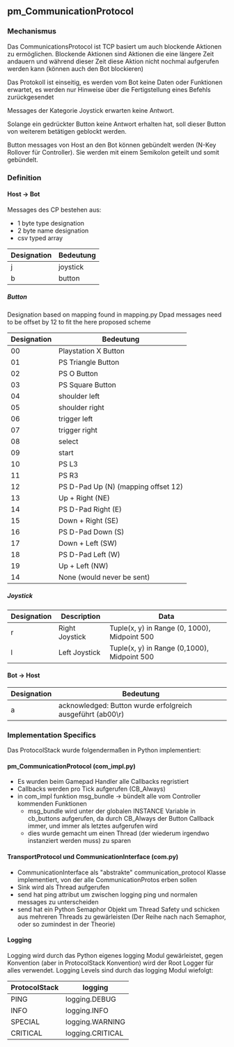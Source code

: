 ## pm_CommunicationProtocol

### Mechanismus
Das CommunicationsProtocol ist TCP basiert um auch blockende Aktionen zu ermöglichen. Blockende Aktionen sind Aktionen die eine längere Zeit andauern und während dieser Zeit diese Aktion nicht nochmal aufgerufen werden kann (können auch den Bot blockieren)

Das Protokoll ist einseitig, es werden vom Bot keine Daten oder Funktionen erwartet, es werden nur Hinweise über die Fertigstellung eines Befehls zurückgesendet

Messages der Kategorie Joystick erwarten keine Antwort.

Solange ein gedrückter Button keine Antwort erhalten hat, soll dieser Button von weiterem betätigen geblockt werden.

Button messages von Host an den Bot können gebündelt werden (N-Key Rollover für Controller). Sie werden mit einem Semikolon geteilt und somit gebündelt.

### Definition

#### Host -> Bot
Messages des CP bestehen aus:
- 1 byte type designation
- 2 byte name designation
- csv typed array

| Designation | Bedeutung |
| ----------- | --------- |
| j           | joystick  |
| b           | button    |

##### Button
Designation based on mapping found in mapping.py
Dpad messages need to be offset by 12 to fit the here proposed scheme

| Designation | Bedeutung                           |
| ----------- | ----------------------------------- |
| 00          | Playstation X Button                |
| 01          | PS Triangle Button                  |
| 02          | PS O Button                         |
| 03          | PS Square Button                    |
| 04          | shoulder left                       |
| 05          | shoulder right                      |
| 06          | trigger left                        |
| 07          | trigger right                       |
| 08          | select                              |
| 09          | start                               |
| 10          | PS L3                               |
| 11          | PS R3                               |
| 12          | PS D-Pad Up (N) (mapping offset 12) |
| 13          | Up + Right (NE)                     |
| 14          | PS D-Pad Right (E)                  |
| 15          | Down + Right (SE)                   |
| 16          | PS D-Pad Down (S)                   |
| 17          | Down + Left (SW)                    |
| 18          | PS D-Pad Left (W)                   |
| 19          | Up + Left (NW)                      |
| 14          | None (would never be sent)          |
##### Joystick
| Designation | Description    | Data                                         |
| ----------- | -------------- | -------------------------------------------- |
| r           | Right Joystick | Tuple(x, y) in Range (0, 1000), Midpoint 500 |
| l           | Left Joystick  | Tuple(x, y) in Range (0,1000), Midpoint 500  |

#### Bot -> Host
| Designation    | Bedeutung                                                  |
| -------------- | ---------------------------------------------------------- |
| a<buttoncombo> | acknowledged: Button wurde erfolgreich ausgeführt (ab00\r) |

### Implementation Specifics
Das ProtocolStack wurde folgendermaßen in Python implementiert:

#### pm_CommunicationProtocol (com_impl.py)
- Es wurden beim Gamepad Handler alle Callbacks regristiert
- Callbacks werden pro Tick aufgerufen (CB_Always)
- in com_impl funktion msg_bundle -> bündelt alle vom Controller kommenden Funktionen
    - msg_bundle wird unter der globalen INSTANCE Variable in cb_buttons aufgerufen, da durch CB_Always der Button Callback immer, und immer als letztes aufgerufen wird
    - dies wurde gemacht um einen Thread (der wiederum irgendwo instanziert werden muss) zu sparen

#### TransportProtocol und CommunicationInterface (com.py)
- CommunicationInterface als "abstrakte" communication_protocol Klasse implementiert, von der alle CommunicationProtos erben sollen
- Sink wird als Thread aufgerufen
- send hat ping attribut um zwischen logging ping und normalen messages zu unterscheiden
- send hat ein Python Semaphor Objekt um Thread Safety und schicken aus mehreren Threads zu gewärleisten (Der Reihe nach nach Semaphor, oder so zumindest in der Theorie)

#### Logging
Logging wird durch das Python eigenes logging Modul gewärleistet, gegen Konvention (aber in ProtocolStack Konvention) wird der Root Logger für alles verwendet.
Logging Levels sind durch das logging Modul wiefolgt:

|ProtocolStack|logging|
|-|-|
|PING|logging.DEBUG|
|INFO|logging.INFO|
|SPECIAL|logging.WARNING|
|CRITICAL|logging.CRITICAL|